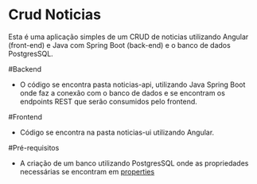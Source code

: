 # Crud Noticias

Esta é uma aplicação simples de um CRUD de noticias utilizando Angular (front-end) e Java com Spring Boot (back-end) e o banco de dados PostgresSQL.

#Backend
- O código se encontra pasta noticias-api, utilizando Java Spring Boot onde faz a conexão com o banco de dados e se encontram os endpoints REST que serão consumidos pelo frontend.

#Frontend
- Código se encontra na pasta noticias-ui utilizando Angular.

#Pré-requisitos
- A criação de um banco utilizando PostgresSQL onde as propriedades necessárias se encontram em [properties](noticias-api/src/main/resources/application.properties)


